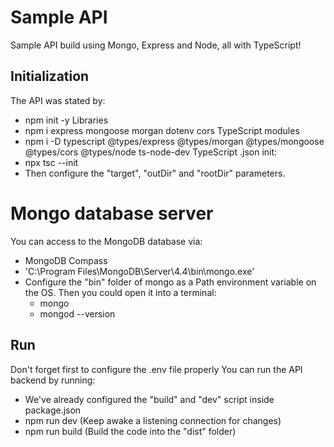 # Sample API
Sample API build using Mongo, Express and Node, all with TypeScript!

## Initialization
The API was stated by:
- npm init -y
Libraries
- npm i express mongoose morgan dotenv cors
TypeScript modules
- npm i -D typescript @types/express @types/morgan @types/mongoose @types/cors @types/node ts-node-dev
TypeScript .json init:
- npx tsc --init
- Then configure the "target", "outDir" and "rootDir" parameters.

# Mongo database server
You can access to the MongoDB database via:
- MongoDB Compass
- 'C:\Program Files\MongoDB\Server\4.4\bin\mongo.exe'
- Configure the "bin" folder of mongo as a Path environment variable on the OS. Then you could open it into a terminal:
    - mongo
    - mongod --version

## Run
Don't forget first to configure the .env file properly
You can run the API backend by running:
- We've already configured the "build" and "dev" script inside package.json
- npm run dev   (Keep awake a listening connection for changes)
- npm run build (Build the code into the "dist" folder)